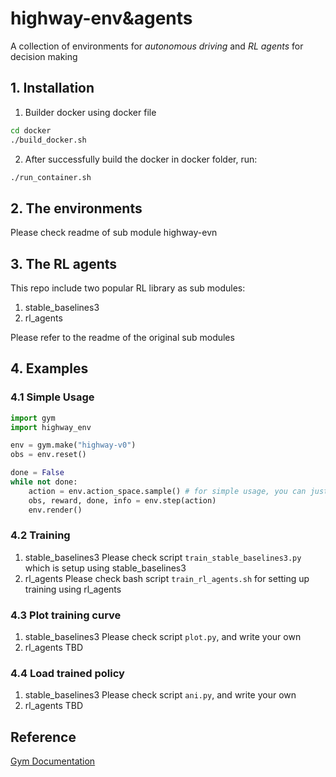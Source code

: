 # highway-env&agents
A collection of environments for *autonomous driving* and *RL agents* for decision making

## 1. Installation
1. Builder docker using docker file
```sh
cd docker
./build_docker.sh
```
2. After successfully build the docker 
in docker folder, run: 
```sh
./run_container.sh
```
## 2. The environments
Please check readme of sub module highway-evn

## 3. The RL agents
This repo include two popular RL library as sub modules:
1. stable_baselines3
2. rl_agents

Please refer to the readme of the original sub modules

## 4. Examples
### 4.1 Simple Usage
```python
import gym
import highway_env

env = gym.make("highway-v0")
obs = env.reset()

done = False
while not done:
    action = env.action_space.sample() # for simple usage, you can just sample action space
    obs, reward, done, info = env.step(action)
    env.render()
```

### 4.2 Training
1. stable_baselines3
Please check script `train_stable_baselines3.py` which is setup using stable_baselines3
2. rl_agents
Please check bash script `train_rl_agents.sh` for setting up training using rl_agents

### 4.3 Plot training curve
1. stable_baselines3
Please check script `plot.py`, and write your own
2. rl_agents
TBD

### 4.4 Load trained policy
1. stable_baselines3
Please check script `ani.py`, and write your own
2. rl_agents
TBD

## Reference 
[Gym Documentation](https://www.gymlibrary.ml/)